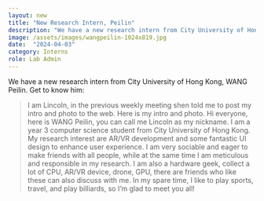```yaml
---
layout: new
title: "New Research Intern, Peilin"
description: "We have a new research intern from City University of Hong Kong, WANG Peilin. Get to know him:"
image: /assets/images/wangpeilin-1024x819.jpg
date:  "2024-04-03"
category: Interns
role: Lab Admin
---
```

We have a new research intern from City University of Hong Kong, WANG Peilin. Get to know him:

> I am Lincoln, in the previous weekly meeting shen told me to post my intro and photo to the web. Here is my intro and photo.
Hi everyone, here is WANG Peilin, you can call me Lincoln as my nickname. I am a year 3 computer science student from City University of Hong Kong. My research interest are AR/VR development and some fantastic UI design to enhance user experience. I am very sociable and eager to make friends with all people, while at the same time I am meticulous and responsible in my research. I am also a hardware geek, collect a lot of CPU, AR/VR device, drone, GPU, there are friends who like these can also discuss with me. In my spare time, I like to play sports, travel, and play billiards, so I’m glad to meet you all!